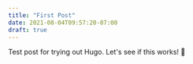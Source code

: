 ```yaml
---
title: "First Post"
date: 2021-08-04T09:57:20-07:00
draft: true
---
```

Test post for trying out Hugo. Let's see if this works! 🤞
